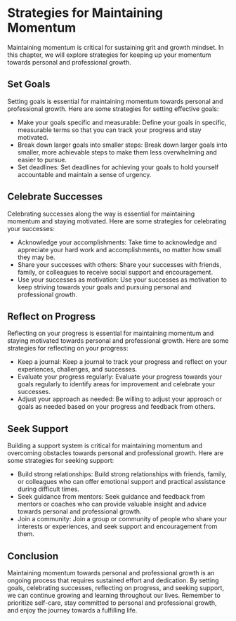 Strategies for Maintaining Momentum
=================================================================================

Maintaining momentum is critical for sustaining grit and growth mindset. In this chapter, we will explore strategies for keeping up your momentum towards personal and professional growth.

Set Goals
---------

Setting goals is essential for maintaining momentum towards personal and professional growth. Here are some strategies for setting effective goals:

* Make your goals specific and measurable: Define your goals in specific, measurable terms so that you can track your progress and stay motivated.
* Break down larger goals into smaller steps: Break down larger goals into smaller, more achievable steps to make them less overwhelming and easier to pursue.
* Set deadlines: Set deadlines for achieving your goals to hold yourself accountable and maintain a sense of urgency.

Celebrate Successes
-------------------

Celebrating successes along the way is essential for maintaining momentum and staying motivated. Here are some strategies for celebrating your successes:

* Acknowledge your accomplishments: Take time to acknowledge and appreciate your hard work and accomplishments, no matter how small they may be.
* Share your successes with others: Share your successes with friends, family, or colleagues to receive social support and encouragement.
* Use your successes as motivation: Use your successes as motivation to keep striving towards your goals and pursuing personal and professional growth.

Reflect on Progress
-------------------

Reflecting on your progress is essential for maintaining momentum and staying motivated towards personal and professional growth. Here are some strategies for reflecting on your progress:

* Keep a journal: Keep a journal to track your progress and reflect on your experiences, challenges, and successes.
* Evaluate your progress regularly: Evaluate your progress towards your goals regularly to identify areas for improvement and celebrate your successes.
* Adjust your approach as needed: Be willing to adjust your approach or goals as needed based on your progress and feedback from others.

Seek Support
------------

Building a support system is critical for maintaining momentum and overcoming obstacles towards personal and professional growth. Here are some strategies for seeking support:

* Build strong relationships: Build strong relationships with friends, family, or colleagues who can offer emotional support and practical assistance during difficult times.
* Seek guidance from mentors: Seek guidance and feedback from mentors or coaches who can provide valuable insight and advice towards personal and professional growth.
* Join a community: Join a group or community of people who share your interests or experiences, and seek support and encouragement from them.

Conclusion
----------

Maintaining momentum towards personal and professional growth is an ongoing process that requires sustained effort and dedication. By setting goals, celebrating successes, reflecting on progress, and seeking support, we can continue growing and learning throughout our lives. Remember to prioritize self-care, stay committed to personal and professional growth, and enjoy the journey towards a fulfilling life.
